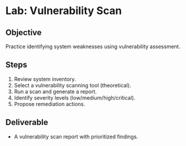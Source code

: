 # Lab: Vulnerability Scan

## Objective
Practice identifying system weaknesses using vulnerability assessment.

## Steps
1. Review system inventory.  
2. Select a vulnerability scanning tool (theoretical).  
3. Run a scan and generate a report.  
4. Identify severity levels (low/medium/high/critical).  
5. Propose remediation actions.  

## Deliverable
- A vulnerability scan report with prioritized findings.
